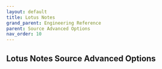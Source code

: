 ```yaml
---
layout: default
title: Lotus Notes
grand_parent: Engineering Reference
parent: Source Advanced Options
nav_order: 10
---
```


## Lotus Notes Source Advanced Options

